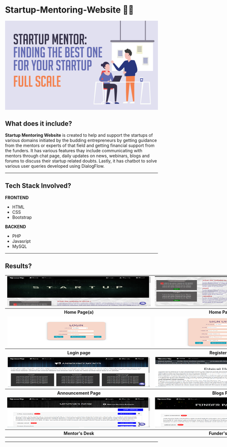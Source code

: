 # Startup-Mentoring-Website 👨‍🏫
<p align="center">
    <img src="images/banner_img.png" alt="BannerImage">
</p>


## <a name="system">What does it include?</a>

**Startup Mentoring Website** is created to help and support the startups of various domains initiated by the budding entrepreneurs by getting guidance from the mentors or experts of that field and getting financial support from the funders. It has various features thay include communicating with mentors through chat page, daily updates on news, webinars, blogs and forums to discuss their startup related doubts. Lastly, it has chatbot to solve various user queries developed using DialogFlow.

---

## <a name="system">Tech Stack Involved?</a>

**FRONTEND**
- HTML
- CSS
- Bootstrap

**BACKEND**
- PHP
- Javasript
- MySQL

---

## <a name="Results?">Results?</a>

<table style="width:1920px; border: black; margin: 0px auto;" class="skinny" cellspacing="0" cellpadding="0">
    <tr>
        <td>
            <img src="images/homepage_1.png" alt="Image" width="700" height="100">
        </td>
        <td>
            <img src="images/homepage_2.png" alt="Image" width="700" height="100">
        </td>
        <td>
            <img src="images/homepage_3.png" alt="Image" width="700" height="100">
        </td>
        <td>
            <img src="images/homepage_4.png" alt="Image" width="700" height="100">
        </td>
    </tr>
    <tr>
        <th>Home Page(a)</th>
        <th>Home Page(b)</th>
        <th>Home Page(c)</th>
        <th>Home Page(d)</th>
    </tr>
    <tr>
        <td>
            <img src="images/loginpage.png" alt="Image" width="700" height="100">
        </td>
        <td>
            <img src="images/registerpage.png" alt="Image" width="700" height="100">
        </td>
        <td>
            <img src="images/teampage.png" alt="Image" width="700" height="100">
        </td>
        <td>
            <img src="images/footer.png" alt="Image" width="700" height="100">
        </td>
    </tr>
    <tr>
        <th>Login page</th>
        <th>Register Page</th>
        <th>Team Register Page</th>
        <th>Footer</th>
    </tr>  
    <tr>
        <td>
            <img src="images/announcement.png" alt="Image" width="700" height="100">
        </td>
        <td>
            <img src="images/blogs.png" alt="Image" width="700" height="100">
        </td>
        <td>
            <img src="images/domainpage_1.png" alt="Image" width="700" height="100">
        </td>
        <td>
            <img src="images/domainpage_2.png" alt="Image" width="700" height="100">
        </td>
        <td></td>
        <td></td>
    </tr>
    <tr>
        <th>Announcement Page</th>
        <th>Blogs Page</th>
        <th>Domain Page(a)</th>
        <th>Domain Page(b)</th>
    </tr>
    <tr>
        <td>
            <img src="images/mentordesk.png" alt="Image" width="700" height="100">
        </td>
        <td>
            <img src="images/funderdesk.png" alt="Image" width="700" height="100">
        </td>
        <td>
            <img src="images/chatpage.png" alt="Image" width="700" height="100">
        </td>
        <td>
            <img src="images/chatbot.png" alt="Image" width="700" height="100">
        </td>
    </tr>
    <tr>
        <th>Mentor's Desk</th>
        <th>Funder's Desk</th>
        <th>Chat Page</th>
        <th>Chatbot</th>
    </tr>  
</table>

---
